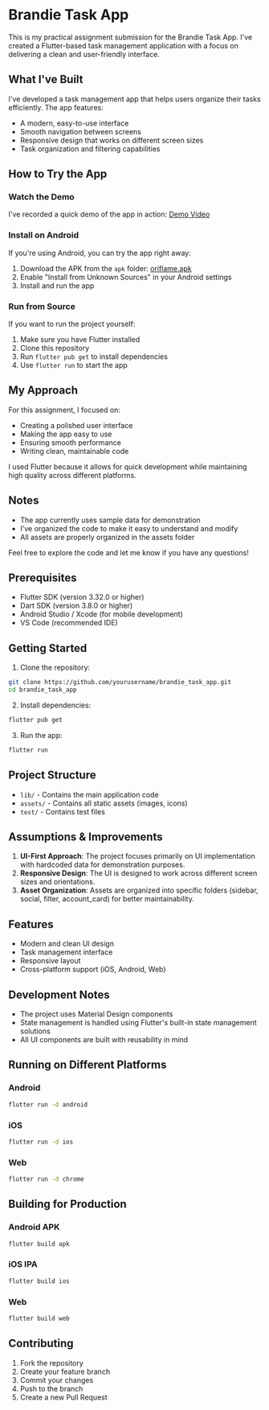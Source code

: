 # Brandie Task App

This is my practical assignment submission for the Brandie Task App. I've created a Flutter-based task management application with a focus on delivering a clean and user-friendly interface.

## What I've Built

I've developed a task management app that helps users organize their tasks efficiently. The app features:
- A modern, easy-to-use interface
- Smooth navigation between screens
- Responsive design that works on different screen sizes
- Task organization and filtering capabilities

## How to Try the App

### Watch the Demo
I've recorded a quick demo of the app in action: [Demo Video](https://icecreamapps.com/v/b6su5m8)

### Install on Android
If you're using Android, you can try the app right away:
1. Download the APK from the `apk` folder: [oriflame.apk](apk/oriflame.apk)
2. Enable "Install from Unknown Sources" in your Android settings
3. Install and run the app

### Run from Source
If you want to run the project yourself:
1. Make sure you have Flutter installed
2. Clone this repository
3. Run `flutter pub get` to install dependencies
4. Use `flutter run` to start the app

## My Approach

For this assignment, I focused on:
- Creating a polished user interface
- Making the app easy to use
- Ensuring smooth performance
- Writing clean, maintainable code

I used Flutter because it allows for quick development while maintaining high quality across different platforms.

## Notes

- The app currently uses sample data for demonstration
- I've organized the code to make it easy to understand and modify
- All assets are properly organized in the assets folder

Feel free to explore the code and let me know if you have any questions!

## Prerequisites

- Flutter SDK (version 3.32.0 or higher)
- Dart SDK (version 3.8.0 or higher)
- Android Studio / Xcode (for mobile development)
- VS Code (recommended IDE)

## Getting Started

1. Clone the repository:
```bash
git clone https://github.com/yourusername/brandie_task_app.git
cd brandie_task_app
```

2. Install dependencies:
```bash
flutter pub get
```

3. Run the app:
```bash
flutter run
```

## Project Structure

- `lib/` - Contains the main application code
- `assets/` - Contains all static assets (images, icons)
- `test/` - Contains test files

## Assumptions & Improvements

1. **UI-First Approach**: The project focuses primarily on UI implementation with hardcoded data for demonstration purposes.
2. **Responsive Design**: The UI is designed to work across different screen sizes and orientations.
3. **Asset Organization**: Assets are organized into specific folders (sidebar, social, filter, account_card) for better maintainability.

## Features

- Modern and clean UI design
- Task management interface
- Responsive layout
- Cross-platform support (iOS, Android, Web)

## Development Notes

- The project uses Material Design components
- State management is handled using Flutter's built-in state management solutions
- All UI components are built with reusability in mind

## Running on Different Platforms

### Android
```bash
flutter run -d android
```

### iOS
```bash
flutter run -d ios
```

### Web
```bash
flutter run -d chrome
```

## Building for Production

### Android APK
```bash
flutter build apk
```

### iOS IPA
```bash
flutter build ios
```

### Web
```bash
flutter build web
```

## Contributing

1. Fork the repository
2. Create your feature branch
3. Commit your changes
4. Push to the branch
5. Create a new Pull Request
